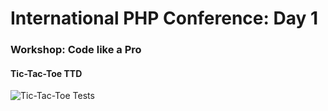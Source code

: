 # International PHP Conference: Day 1
### Workshop: Code like a Pro
#### Tic-Tac-Toe TTD

![Tic-Tac-Toe Tests](https://i.imgur.com/Fw9GbI8.png)
